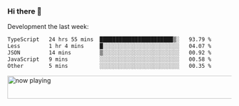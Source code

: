 ### Hi there 👋

Development the last week:
<!--START_SECTION:waka-->

```txt
TypeScript   24 hrs 55 mins  ███████████████████████▒░   93.79 %
Less         1 hr 4 mins     █░░░░░░░░░░░░░░░░░░░░░░░░   04.07 %
JSON         14 mins         ▒░░░░░░░░░░░░░░░░░░░░░░░░   00.92 %
JavaScript   9 mins          ░░░░░░░░░░░░░░░░░░░░░░░░░   00.58 %
Other        5 mins          ░░░░░░░░░░░░░░░░░░░░░░░░░   00.35 %
```

<!--END_SECTION:waka-->

<!--
**JASONPANGGO/jasonpanggo** is a ✨ _special_ ✨ repository because its `README.md` (this file) appears on your GitHub profile.

Here are some ideas to get you started:

- 🔭 I’m currently working on ...
- 🌱 I’m currently learning ...
- 👯 I’m looking to collaborate on ...
- 🤔 I’m looking for help with ...
- 💬 Ask me about ...
- 📫 How to reach me: ...
- 😄 Pronouns: ...
- ⚡ Fun fact: ...
-->

<a href="https://volt.fm/user/q8yd9e79csfr57rt" target="_blank"><img src="https://spotify-badge-egoist.vercel.app/api/now-playing" width="540" height="52" alt="now playing"></a>
